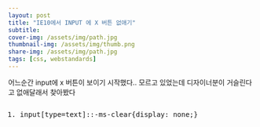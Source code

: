 ```yaml
---
layout: post
title: "IE10에서 INPUT 에 X 버튼 없애기"
subtitle: 
cover-img: /assets/img/path.jpg
thumbnail-img: /assets/img/thumb.png
share-img: /assets/img/path.jpg
tags: [css, webstandards]
---
```

<div class="entry-content">
    <p>어느순간 input에 x 버튼이 보이기 시작했다.. 모르고 있었는데 디자이너분이 거슬린다고 없애달래서 찾아봤다</p>
    <pre class="html cH_kip"><ol><li class="odd"><span>input[type=text]::-ms-clear{display: none;}</span></li></ol></pre>
</div>